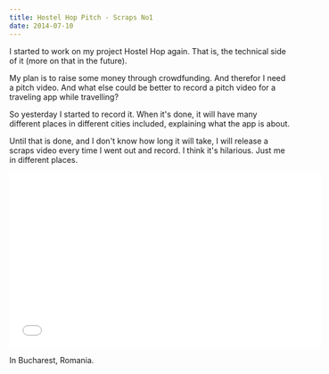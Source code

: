```yaml
---
title: Hostel Hop Pitch - Scraps No1
date: 2014-07-10
---
```


I started to work on my project Hostel Hop again. That is, the technical side of
it (more on that in the future).

My plan is to raise some money through crowdfunding. And therefor I need a pitch
video.  And what else could be better to record a pitch video for a traveling
app while travelling?

So yesterday I started to record it. When it's done, it will have many different
places in different cities included, explaining what the app is about.

Until that is done, and I don't know how long it will take, I will release a
scraps video every time I went out and record. I think it's hilarious. Just me
in different places.

<iframe width="560" height="315" src="//www.youtube.com/embed/pOco_FVAsn4" frameborder="0" allowfullscreen></iframe>

In Bucharest, Romania.
